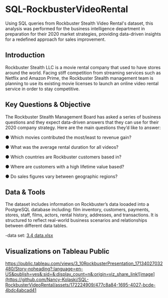 # SQL-RockbusterVideoRental
Using SQL queries from Rockbuster Stealth Video Rental's dataset, this analysis was performed for the business intelligence department in preparation for their 2020 market strategies, providing data-driven insights for a redefined approach for sales improvement.

## Introduction 
Rockbuster Stealth LLC is a movie rental company that used to have stores around the world. Facing stiff competition from streaming services such as Netflix and Amazon Prime, the Rockbuster Stealth management team is planning to use its existing movie licenses to launch an online video rental service in order to stay competitive.

## Key Questions & Objective
The Rockbuster Stealth Management Board has asked a series of business questions and they expect data-driven answers that they can use for their 2020 company strategy. Here are the main questions they’d like to answer:

● Which movies contributed the most/least to revenue gain?

● What was the average rental duration for all videos?

● Which countries are Rockbuster customers based in?

● Where are customers with a high lifetime value based?

● Do sales figures vary between geographic regions?


## Data & Tools 
The dataset includes information on Rockbuster’s data looaded into a PostgreSQL database including: film inventory, customers, payments, stores, staff, films, actors, rental history, addresses, and transactions. It is structured to reflect real-world business scenarios and relationships between different data tables.

-data set: [3.4 data.xlsx](https://github.com/user-attachments/files/15874692/3.4.data.xlsx)

 
## Visualizations on Tableau Public
https://public.tableau.com/views/3_10RockbusterPresentation_17134027032480/Story-noheading?:language=en-US&publish=yes&:sid=&:display_count=n&:origin=viz_share_link![image](https://github.com/Nancy-Kolaski/SQL-RockbusterVideoRental/assets/172224909/477c8a84-1695-4027-bcde-4bdc4abcad41




